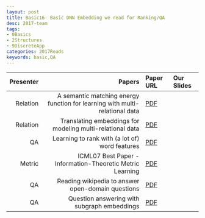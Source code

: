 ```yaml
---
layout: post
title: Basic16- Basic DNN Embedding we read for Ranking/QA
desc: 2017-team
tags:
- 0Basics
- 2Structures
- 9DiscreteApp
categories: 2017Reads
keywords: basic,QA 
---
```



| Presenter | Papers | Paper URL| Our Slides |
| -----: | -------------------------------------: | :----- | :----- |
| Relation | A semantic matching energy function for learning with multi-relational data | [PDF](https://link.springer.com/article/10.1007/s10994-013-5363-6)  |   |
| Relation | Translating embeddings for modeling multi-relational data | [PDF](http://papers.nips.cc/paper/5071-translating-embeddings-for-modeling-multi-rela) | |
| QA | Learning to rank with (a lot of) word features | [PDF](http://ronan.collobert.com/pub/matos/2009_ssi_jir.pdf) |  |
| Metric | ICML07 Best Paper - Information-Theoretic Metric Learning | [PDF](http://www.cs.utexas.edu/users/pjain/pubs/metriclearning_icml.pdf) |  |
| QA | Reading wikipedia to answer open-domain questions | [PDF](https://arxiv.org/abs/1704.00051)  | |
| QA | Question answering with subgraph embeddings  | [PDF](https://arxiv.org/abs/1406.3676)  | |

